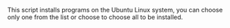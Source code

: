 This script installs programs on the Ubuntu Linux system, you can choose only one from the list or choose to choose all to be installed.